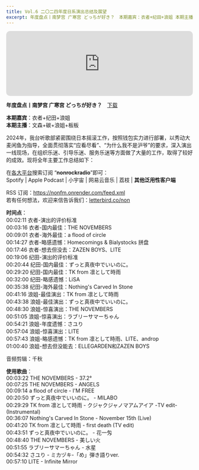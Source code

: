 ```yaml
---
title: Vol.6 二〇二四年度日系演出总结及展望
excerpt: 年度盘点丨南梦宫 广寒宫 どっちが好き？　本期嘉宾：衣者+纪田+浪姐 本期主播：文森+碳+浪姐+板板　在各大平台搜索订阅 “nonrockradio”即可
---
```


<iframe allow="autoplay *; encrypted-media *; fullscreen *; clipboard-write" frameborder="0" height="175" style="width:100%;max-width:660px;overflow:hidden;border-radius:10px;" sandbox="allow-forms allow-popups allow-same-origin allow-scripts allow-storage-access-by-user-activation allow-top-navigation-by-user-activation" src="https://embed.podcasts.apple.com/cn/podcast/id1630413360?i=1000683663819"></iframe>  

**年度盘点丨南梦宫 广寒宫 どっちが好き？**　[下载](https://dts.podtrac.com/redirect.mp3/baabao-episode-stream-set.s3.amazonaws.com/44a74630f80a486a9a5b0a54d1d6be11--202501121416491736691409.mp3)  
  
**本期嘉宾**：衣者+纪田+浪姐  
**本期主播**：文森+碳+浪姐+板板  
  
2024年，我台听歌部紧密围绕日本摇滚工作，按照钱包实力进行部署，以秀动大麦闲鱼为指导，全面贯彻落实“应看尽看”、“为什么我不是沪爷”的要求，深入演出一线现场，在组织乐迷、引导乐迷、服务乐迷等方面做了大量的工作，取得了较好的成效。现将全年主要工作总结如下：  
  
在[各大平台](https://nonfm.onrender.com/)搜索订阅 “**nonrockradio**”即可：  
Spotify | Apple Podcast | 小宇宙 | 网易云音乐 | 荔枝 | **其他泛用性客户端**  
  
RSS 订阅：https://nonfm.onrender.com/feed.xml  
若有任何想法，欢迎来信告诉我们：[letterbird.co/non](https://letterbird.co/non)  
  
**时间点**：  
00:02:11 衣者-演出的评价标准  
00:03:16 衣者-国内最佳：THE NOVEMBERS  
00:09:01 衣者-海外最佳：a flood of circle  
00:14:27 衣者-略感遗憾：Homecomings & Bialystocks 拼盘  
00:17:46 衣者-想去但没去：ZAZEN BOYS、LITE  
00:19:06 纪田-演出的评价标准  
00:20:44 纪田-国内最佳：ずっと真夜中でいいのに。  
00:29:20 纪田-国内最佳：TK from 凛として時雨  
00:32:00 纪田-略感遗憾：LiSA  
00:35:38 纪田-海外最佳：Nothing's Carved In Stone  
00:41:16 浪姐-最佳演出：TK from 凛として時雨  
00:43:38 浪姐-最佳演出：ずっと真夜中でいいのに。  
00:48:30 浪姐-惊喜演出：THE NOVEMBERS  
00:51:05 浪姐-惊喜演出：ラブリーサマーちゃん  
00:54:21 浪姐-年度遗憾：さユり  
00:57:04 浪姐-惊喜演出：LITE  
00:57:43 浪姐-略感遗憾：TK from 凛として時雨、LITE、androp  
01:00:40 浪姐-想去但没能去：ELLEGARDEN和ZAZEN BOYS  
  
音频剪辑：千秋  
  
**使用歌曲**：  
00:03:22 THE NOVEMBERS - 37.2°  
00:07:25 THE NOVEMBERS - ANGELS  
00:09:14 a flood of circle - I'M FREE  
00:20:50 ずっと真夜中でいいのに。 - MILABO  
00:29:29 TK from 凛として時雨 - クジャクジャノマアムアイア -TV edit- (Instrumental)  
00:36:07 Nothing's Carved In Stone - November 15th (Live)  
00:41:20 TK from 凛として時雨 - first death (TV edit)  
00:43:51 ずっと真夜中でいいのに。 - 花一匁  
00:48:40 THE NOVEMBERS - 美しい火  
00:51:55 ラブリーサマーちゃん - 水星  
00:54:32 さユり - ミカヅキ-「め」弾き語りver.  
00:57:10 LITE - Infinite Mirror  
